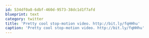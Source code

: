 ```yaml
---
id: 534df0a8-6dbf-460d-9573-38dc1d1f7afd
blueprint: text
category: twitter
title: 'Pretty cool stop-motion video. http://bit.ly/fqHHhu'
caption: 'Pretty cool stop-motion video. http://bit.ly/fqHHhu'
---
```

